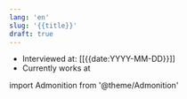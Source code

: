 ```yaml
---
lang: 'en'
slug: '{{title}}'
draft: true
---
```


- Interviewed at: [[{{date:YYYY-MM-DD}}]]
- Currently works at

import Admonition from '@theme/Admonition'

<Admonition type="info" title="I love my job because..." icon="💙">
</Admonition>
